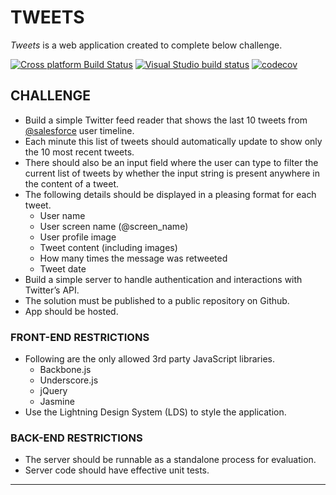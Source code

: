 # TWEETS
_Tweets_ is a web application created to complete below challenge.

[![Cross platform Build Status](https://travis-ci.org/shibut12/Tweets.svg?branch=master)](https://travis-ci.org/shibut12/Tweets) [![Visual Studio build status](https://ci.appveyor.com/api/projects/status/6bx7tqof6godmelg?svg=true)](https://ci.appveyor.com/project/shibut12/tweets) [![codecov](https://codecov.io/gh/shibut12/Tweets/branch/master/graph/badge.svg)](https://codecov.io/gh/shibut12/Tweets)
## CHALLENGE
* Build a simple Twitter feed reader that shows the last 10 tweets from [@salesforce](https://twitter.com/salesforce) user timeline.
* Each minute this list of tweets should automatically update to show only the 10 most recent tweets.
* There should also be an input field where the user can type to filter the current list of tweets by whether the input string is present anywhere in the content of a tweet.
* The following details should be displayed in a pleasing format for each tweet.
  * User name
  * User screen name (@screen_name)
  * User profile image
  * Tweet content (including images)
  * How many times the message was retweeted
  * Tweet date
* Build a simple server to handle authentication and interactions with Twitter’s API.
* The solution must be published to a public repository on Github.
* App should be hosted.
### FRONT-END RESTRICTIONS
* Following are the only allowed 3rd party JavaScript libraries.
  * Backbone.js
  * Underscore.js
  * jQuery
  * Jasmine
* Use the Lightning Design System (LDS) to style the application.
### BACK-END RESTRICTIONS
* The server should be runnable as a standalone process for evaluation.
* Server code should have effective unit tests.
---
